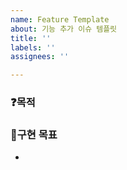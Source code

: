 ```yaml
---
name: Feature Template
about: 기능 추가 이슈 템플릿
title: ''
labels: ''
assignees: ''

---
```


### ❓목적
> 

### 📝구현 목표
-
